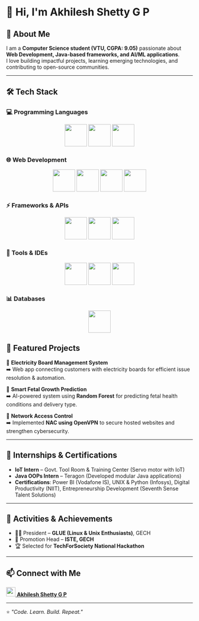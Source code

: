 # 👋 Hi, I'm Akhilesh Shetty G P  
 

## 🚀 About Me  
I am a **Computer Science student (VTU, CGPA: 9.05)** passionate about **Web Development, Java-based frameworks, and AI/ML applications**.  
I love building impactful projects, learning emerging technologies, and contributing to open-source communities.  

---

## 🛠️ Tech Stack  

### 💻 Programming Languages  
<p align="center">
  <img src="https://cdn.jsdelivr.net/gh/devicons/devicon/icons/java/java-original.svg" width="60" height="60"/> 
  <img src="https://cdn.jsdelivr.net/gh/devicons/devicon/icons/python/python-original.svg" width="60" height="60"/>
  <img src="https://cdn.jsdelivr.net/gh/devicons/devicon/icons/c/c-original.svg" width="60" height="60"/>
</p>  

### 🌐 Web Development  
<p align="center">
  <img src="https://cdn.jsdelivr.net/gh/devicons/devicon/icons/html5/html5-original.svg" width="60" height="60"/>
  <img src="https://cdn.jsdelivr.net/gh/devicons/devicon/icons/css3/css3-original.svg" width="60" height="60"/>
  <img src="https://cdn.jsdelivr.net/gh/devicons/devicon/icons/javascript/javascript-original.svg" width="60" height="60"/>
  <img src="https://cdn.jsdelivr.net/gh/devicons/devicon/icons/react/react-original.svg" width="60" height="60"/>
</p>  

### ⚡ Frameworks & APIs  
<p align="center">
  <img src="https://cdn.jsdelivr.net/gh/devicons/devicon/icons/spring/spring-original.svg" width="60" height="60"/>
  <img src="https://cdn.jsdelivr.net/gh/devicons/devicon/icons/hibernate/hibernate-original.svg" width="60" height="60"/>
  <img src="https://cdn.jsdelivr.net/gh/devicons/devicon/icons/java/java-original.svg" width="60" height="60"/> <!-- for JDBC, Servlets, JSP -->
</p>  

### 🧰 Tools & IDEs  
<p align="center">
  <img src="https://cdn.jsdelivr.net/gh/devicons/devicon/icons/github/github-original.svg" width="60" height="60"/>
  <img src="https://cdn.jsdelivr.net/gh/devicons/devicon/icons/vscode/vscode-original.svg" width="60" height="60"/>
  <img src="https://cdn.jsdelivr.net/gh/devicons/devicon/icons/eclipse/eclipse-original.svg" width="60" height="60"/>
</p>  

### 📊 Databases  
<p align="center">
  <img src="https://cdn.jsdelivr.net/gh/devicons/devicon/icons/mysql/mysql-original.svg" width="60" height="60"/>
</p>  



## 📂 Featured Projects  

🔹 **Electricity Board Management System**  
➡️ Web app connecting customers with electricity boards for efficient issue resolution & automation.  

🔹 **Smart Fetal Growth Prediction**  
➡️ AI-powered system using **Random Forest** for predicting fetal health conditions and delivery type.  

🔹 **Network Access Control**  
➡️ Implemented **NAC using OpenVPN** to secure hosted websites and strengthen cybersecurity.  

---

## 🎯 Internships & Certifications  

- **IoT Intern** – Govt. Tool Room & Training Center (Servo motor with IoT)  
- **Java OOPs Intern** – Teragon (Developed modular Java applications)  
- **Certifications**: Power BI (Vodafone IS), UNIX & Python (Infosys), Digital Productivity (NIIT), Entrepreneurship Development (Seventh Sense Talent Solutions)  

---

## 🌱 Activities & Achievements  

- 👨‍💻 President – **GLUE (Linux & Unix Enthusiasts)**, GECH  
- 📢 Promotion Head – **ISTE, GECH**  
- 🏆 Selected for **TechForSociety National Hackathon**  

---

## 📫 Connect with Me  

<p >
  <a href="https://www.linkedin.com/in/akhilesh-shetty-g-p-3526362b7" target="_blank">
    <img src="https://cdn.jsdelivr.net/gh/devicons/devicon/icons/linkedin/linkedin-original.svg" width="25" height="25"/>
    <b>Akhilesh Shetty G P</b>
  </a>
</p>  


---

⭐️ *"Code. Learn. Build. Repeat."*  
